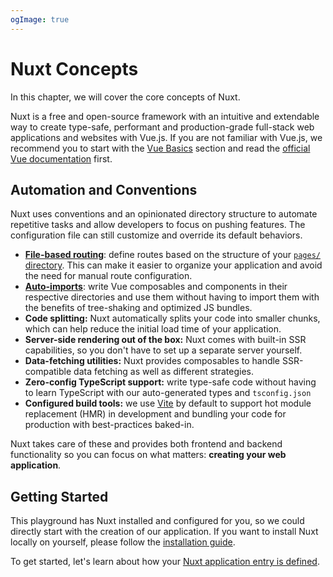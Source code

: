 ```yaml
---
ogImage: true
---
```


# Nuxt Concepts

In this chapter, we will cover the core concepts of Nuxt.

Nuxt is a free and open-source framework with an intuitive and extendable way to create type-safe, performant and production-grade full-stack web applications and websites with Vue.js. If you are not familiar with Vue.js, we recommend you to start with the [Vue Basics](/vue/intro) section and read the [official Vue documentation](https://vuejs.org/) first.

## Automation and Conventions

Nuxt uses conventions and an opinionated directory structure to automate repetitive tasks and allow developers to focus on pushing features. The configuration file can still customize and override its default behaviors.

- [**File-based routing**](/concepts/routing): define routes based on the structure of your [`pages/` directory](/docs/guide/directory-structure/pages). This can make it easier to organize your application and avoid the need for manual route configuration.
- [**Auto-imports**](/concepts/auto-imports): write Vue composables and components in their respective directories and use them without having to import them with the benefits of tree-shaking and optimized JS bundles.
- **Code splitting:** Nuxt automatically splits your code into smaller chunks, which can help reduce the initial load time of your application.
- **Server-side rendering out of the box:** Nuxt comes with built-in SSR capabilities, so you don't have to set up a separate server yourself.
- **Data-fetching utilities:** Nuxt provides composables to handle SSR-compatible data fetching as well as different strategies.
- **Zero-config TypeScript support:** write type-safe code without having to learn TypeScript with our auto-generated types and `tsconfig.json`
- **Configured build tools:** we use [Vite](https://vitejs.dev) by default to support hot module replacement (HMR) in development and bundling your code for production with best-practices baked-in.

Nuxt takes care of these and provides both frontend and backend functionality so you can focus on what matters: **creating your web application**.

## Getting Started

This playground has Nuxt installed and configured for you, so we could directly start with the creation of our application. If you want to install Nuxt locally on yourself, please follow the [installation guide](https://nuxt.com/docs/getting-started/installation).

To get started, let's learn about how your [Nuxt application entry is defined](/concepts/app-vue).
